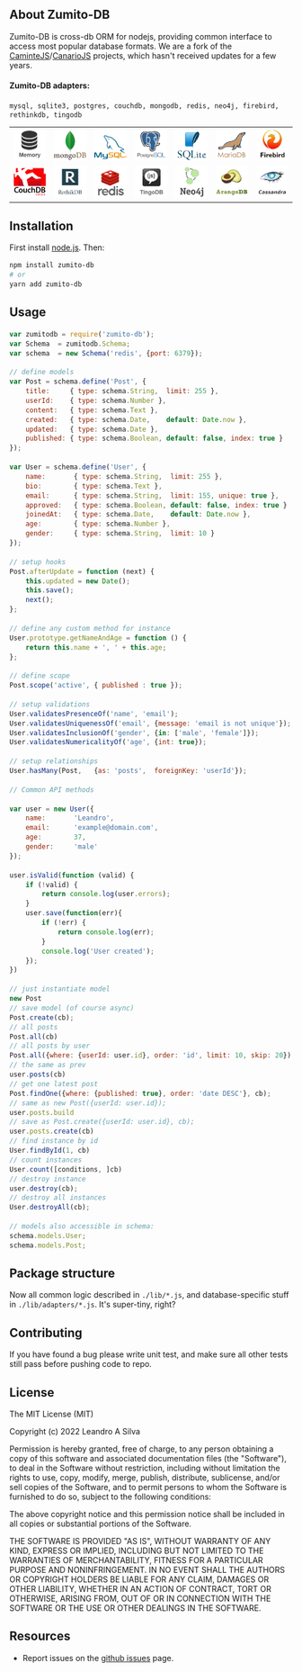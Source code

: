 ## About Zumito-DB

Zumito-DB is cross-db ORM for nodejs, providing common interface to access
most popular database formats. We are a fork of the [CaminteJS](
https://github.com/biggora/caminte)/[CanarioJS](https://github.com/ZumitoTeam/zumito-db/) projects, which hasn't received updates for a few years.

#### Zumito-DB adapters:
    mysql, sqlite3, postgres, couchdb, mongodb, redis, neo4j, firebird, rethinkdb, tingodb

<table>
    <tr>
      <td><img width="100" src="https://github.com/ZumitoTeam/zumito-db/raw/main/media/memory.png"/></td>
      <td><img width="100" src="https://github.com/ZumitoTeam/zumito-db/raw/main/media/mongodb.png"/></td>
      <td><img width="100" src="https://github.com/ZumitoTeam/zumito-db/raw/main/media/mysql.png"/></td>
      <td><img width="100" src="https://github.com/ZumitoTeam/zumito-db/raw/main/media/postgresql.png"/></td>
      <td><img width="100" src="https://github.com/ZumitoTeam/zumito-db/raw/main/media/sqlite.png"/></td>
      <td><img width="100" src="https://github.com/ZumitoTeam/zumito-db/raw/main/media/mariadb.png"/></td>
      <td><img width="100" src="https://github.com/ZumitoTeam/zumito-db/raw/main/media/firebird.png"/></td>   
    </tr>
    <tr>
      <td><img width="100" src="https://github.com/ZumitoTeam/zumito-db/raw/main/media/couchdb.png"/></td>
      <td><img width="100" src="https://github.com/ZumitoTeam/zumito-db/raw/main/media/rethinkdb.png"/></td>
      <td><img width="100" src="https://github.com/ZumitoTeam/zumito-db/raw/main/media/redis.png"/></td> 
      <td><img width="100" src="https://github.com/ZumitoTeam/zumito-db/raw/main/media/tingodb.png"/></td>      
      <td><img width="100" src="https://github.com/ZumitoTeam/zumito-db/raw/main/media/neo4j.png"/></td> 
      <td><img width="100" src="https://github.com/ZumitoTeam/zumito-db/raw/main/media/arangodb.png"/></td>
      <td><img width="100" src="https://github.com/ZumitoTeam/zumito-db/raw/main/media/cassandra.png"/></td>
    </tr>
</table>

## Installation

First install [node.js](http://nodejs.org/). Then:

```bash
npm install zumito-db
# or
yarn add zumito-db
```

## Usage

```javascript
var zumitodb = require('zumito-db');
var Schema  = zumitodb.Schema;
var schema  = new Schema('redis', {port: 6379});

// define models
var Post = schema.define('Post', {
    title:     { type: schema.String,  limit: 255 },
    userId:    { type: schema.Number },
    content:   { type: schema.Text },
    created:   { type: schema.Date,    default: Date.now },
    updated:   { type: schema.Date },
    published: { type: schema.Boolean, default: false, index: true }
});

var User = schema.define('User', {
    name:       { type: schema.String,  limit: 255 },
    bio:        { type: schema.Text },
    email:      { type: schema.String,  limit: 155, unique: true },
    approved:   { type: schema.Boolean, default: false, index: true }
    joinedAt:   { type: schema.Date,    default: Date.now },
    age:        { type: schema.Number },
    gender:     { type: schema.String,  limit: 10 }
});

// setup hooks
Post.afterUpdate = function (next) {
    this.updated = new Date();
    this.save();
    next();
};

// define any custom method for instance
User.prototype.getNameAndAge = function () {
    return this.name + ', ' + this.age;
};

// define scope
Post.scope('active', { published : true });

// setup validations
User.validatesPresenceOf('name', 'email');
User.validatesUniquenessOf('email', {message: 'email is not unique'});
User.validatesInclusionOf('gender', {in: ['male', 'female']});
User.validatesNumericalityOf('age', {int: true});

// setup relationships
User.hasMany(Post,   {as: 'posts',  foreignKey: 'userId'});

// Common API methods

var user = new User({ 
    name:       'Leandro',
    email:      'example@domain.com',
    age:        37,
    gender:     'male'
});

user.isValid(function (valid) {
    if (!valid) {
        return console.log(user.errors);
    }
    user.save(function(err){
        if (!err) {
            return console.log(err);
        }
        console.log('User created');
    });
})

// just instantiate model
new Post
// save model (of course async)
Post.create(cb);
// all posts
Post.all(cb)
// all posts by user
Post.all({where: {userId: user.id}, order: 'id', limit: 10, skip: 20});
// the same as prev
user.posts(cb)
// get one latest post
Post.findOne({where: {published: true}, order: 'date DESC'}, cb);
// same as new Post({userId: user.id});
user.posts.build
// save as Post.create({userId: user.id}, cb);
user.posts.create(cb)
// find instance by id
User.findById(1, cb)
// count instances
User.count([conditions, ]cb)
// destroy instance
user.destroy(cb);
// destroy all instances
User.destroyAll(cb);

// models also accessible in schema:
schema.models.User;
schema.models.Post;
```

## Package structure

Now all common logic described in `./lib/*.js`, and database-specific stuff in `./lib/adapters/*.js`. It's super-tiny, right?

## Contributing

If you have found a bug please write unit test, and make sure all other tests still pass before pushing code to repo.

## License

The MIT License (MIT)

Copyright (c) 2022 Leandro A Silva

Permission is hereby granted, free of charge, to any person obtaining a copy of
this software and associated documentation files (the "Software"), to deal in
the Software without restriction, including without limitation the rights to
use, copy, modify, merge, publish, distribute, sublicense, and/or sell copies of
the Software, and to permit persons to whom the Software is furnished to do so,
subject to the following conditions:

The above copyright notice and this permission notice shall be included in all
copies or substantial portions of the Software.

THE SOFTWARE IS PROVIDED "AS IS", WITHOUT WARRANTY OF ANY KIND, EXPRESS OR
IMPLIED, INCLUDING BUT NOT LIMITED TO THE WARRANTIES OF MERCHANTABILITY, FITNESS
FOR A PARTICULAR PURPOSE AND NONINFRINGEMENT. IN NO EVENT SHALL THE AUTHORS OR
COPYRIGHT HOLDERS BE LIABLE FOR ANY CLAIM, DAMAGES OR OTHER LIABILITY, WHETHER
IN AN ACTION OF CONTRACT, TORT OR OTHERWISE, ARISING FROM, OUT OF OR IN
CONNECTION WITH THE SOFTWARE OR THE USE OR OTHER DEALINGS IN THE SOFTWARE.


## Resources

- Report issues on the [github issues](https://github.com/ZumitoTeam/zumito-db/issues) page.

